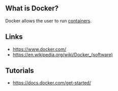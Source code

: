## What is Docker?
Docker allows the user to run [containers][1].

## Links
- https://www.docker.com/
- https://en.wikipedia.org/wiki/Docker_(software)

## Tutorials
- https://docs.docker.com/get-started/

<!-- Embedded links -->
[1]: https://github.com/nchristie/tech_notes/blob/master/containers.md
